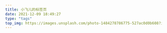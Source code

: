 ```yaml
---
title: 小飞儿的标签页
date: 2021-12-09 18:49:27
type: "tags"
top_img: https://images.unsplash.com/photo-1484278786775-527ac0d0b608?ixlib=rb-1.2.1&ixid=MnwxMjA3fDB8MHxwaG90by1wYWdlfHx8fGVufDB8fHx8&auto=format&fit=crop&w=761&q=80
---
```

